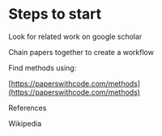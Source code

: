 # Steps to start

Look for related work on google scholar

Chain papers together to create a workflow

Find methods using:

[https://paperswithcode.com/methods](https://paperswithcode.com/methods)

References

Wikipedia